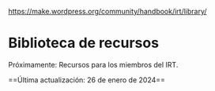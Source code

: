 https://make.wordpress.org/community/handbook/irt/library/

# Biblioteca de recursos

Próximamente: Recursos para los miembros del IRT.

==Última actualización: 26 de enero de 2024==